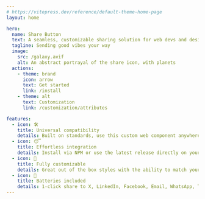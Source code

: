 ```yaml
---
# https://vitepress.dev/reference/default-theme-home-page
layout: home

hero:
  name: Share Button
  text: A seamless, customizable sharing solution for web devs and designers
  tagline: Sending good vibes your way 
  image: 
    src: /galaxy.avif
    alt: An abstract portrayal of the share icon, with planets 
  actions:
    - theme: brand
      icon: arrow
      text: Get started
      link: /install
    - theme: alt
      text: Customization
      link: /customization/attributes

features:
  - icon: 🛠️
    title: Universal compatibility
    details: Built on standards, use this custom web component anywhere
  - icon: 😴
    title: Effortless integration
    details: Install via NPM or use the latest release directly on your site
  - icon: 💅
    title: Fully customizable
    details: Great out of the box styles with the ability to match your site's design
  - icon: 🔋
    title: Batteries included
    details: 1-click share to X, LinkedIn, Facebook, Email, WhatsApp, Telegram, and link copy.
---
```


<style>
  :root {
  --vp-home-hero-name-color: transparent;
  --vp-home-hero-name-background: linear-gradient(120deg in oklch, #EA8824, #8FA402, #F02C69, #BE16FD, #370E9F  );
}
</style>